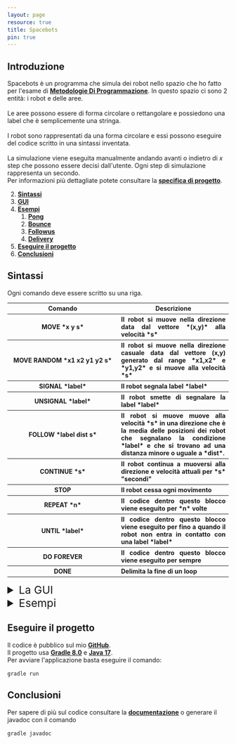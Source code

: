 ```yaml
---
layout: page
resource: true
title: Spacebots
pin: true
---
```

<div markdown="1">

## Introduzione
Spacebots è un programma che simula dei robot nello spazio che ho fatto per l'esame di __[Metodologie Di Programmazione](http://www.didattica.cs.unicam.it/doku.php?id=didattica:ay2223:mp:main)__. In questo spazio ci sono 2 entità: i robot e delle aree.<br><br>
Le aree possono essere di forma circolare o rettangolare e possiedono una label che è semplicemente una stringa.<br><br>
I robot sono rappresentati da una forma circolare e essi possono eseguire del codice scritto in una sintassi inventata.<br><br>
La simulazione viene eseguita manualmente andando avanti o indietro di *x* step che possono essere decisi dall'utente. Ogni step di simulazione rappresenta un secondo.<br>
Per informazioni più dettagliate potete consultare la __[specifica di progetto](/resources/docs/spacebots.pdf)__.

2. __[Sintassi](#sintassi)__
3. __[GUI](#GUI)__
4. __[Esempi](#Examples)__
   1. __[Pong](#pong)__
   2. __[Bounce](#bounce)__
   3. __[Followus](#followus)__
   1. __[Delivery](#delivery)__
5. __[Eseguire il progetto](#eseguire-il-progetto)__
6. __[Conclusioni](#conclusioni)__
</div>


## Sintassi
Ogni comando deve essere scritto su una riga.
<table width="100%" style="text-align: center;">
  <tr>
    <th width="50%"> Comando </th>
    <th width="50%"> Descrizione </th>
  </tr>
  <tr>
    <th markdown="1" width="50%"> MOVE *x y s* </th>
    <th markdown="1" width="50%" style="text-align: justify;"> Il robot si muove nella direzione data dal vettore *(x,y)* alla velocità *s* </th>
  </tr>
  <tr>
    <th markdown="1" width="50%"> MOVE RANDOM *x1 x2 y1 y2 s* </th>
    <th  markdown="1" width="50%" style="text-align: justify;"> Il robot si muove nella direzione casuale data dal vettore (x,y) generato dal range *x1,x2* e *y1,y2* e si muove alla velocità *s* </th>
  </tr>
  <tr>
    <th markdown="1" width="50%"> SIGNAL *label* </th>
    <th markdown="1" width="50%" style="text-align: justify;"> Il robot segnala label *label*</th>
  </tr>
  <tr>
    <th markdown="1" width="50%"> UNSIGNAL *label* </th>
    <th markdown="1" width="50%" style="text-align: justify;"> Il robot smette di segnalare la label *label*</th>
  </tr>
  <tr>
    <th markdown="1" width="50%"> FOLLOW *label dist s* </th>
    <th markdown="1" width="50%" style="text-align: justify;"> Il robot si muove muove alla velocità *s* in una
      direzione che è la media delle posizioni dei robot che segnalano la condizione *label* e
      che si trovano ad una distanza minore o uguale a *dist*.
    </th>
  </tr>
  <tr>
    <th markdown="1" width="50%"> CONTINUE *s* </th>
    <th markdown="1" width="50%" style="text-align: justify;"> Il robot continua a muoversi alla direzione e velocità attuali per *s* "secondi"</th>
  </tr>
  <tr>
    <th markdown="1" width="50%"> STOP </th>
    <th markdown="1" width="50%" style="text-align: justify;"> Il robot cessa ogni movimento</th>
  </tr>
  <tr>
    <th markdown="1" width="50%"> REPEAT *n* </th>
    <th markdown="1" width="50%" style="text-align: justify;"> Il codice dentro questo blocco viene eseguito per *n* volte</th>
  </tr>
  <tr>
    <th markdown="1" width="50%"> UNTIL *label* </th>
    <th markdown="1" width="50%" style="text-align: justify;"> Il codice dentro questo blocco viene eseguito per fino a quando il robot non entra in contatto con una label *label*</th>
  </tr>
    <tr>
    <th markdown="1" width="50%"> DO FOREVER </th>
    <th markdown="1" width="50%" style="text-align: justify;"> Il codice dentro questo blocco viene eseguito per sempre</th>
  </tr>
  <tr>
    <th markdown="1" width="50%"> DONE </th>
    <th markdown="1" width="50%" style="text-align: justify;"> Delimita la fine di un loop</th>
  </tr>
</table>

<details markdown="1"><summary style="font-size: 1.54rem;color: var(--heading-color);"><a name="GUI">La GUI</a></summary>
Il programma presenta molte funzioni ma non tutte sono state implementate o implementate correttamente perchè non erano richieste nella specifica del progetto.<br><br><br>

![Schermata 1](/resources/img/spacebots/schermata_1.png "schermata 1")
<br><br>
In questa tab si possono caricare il programma e le forme da file di testo. L'esplora file si aprirà automaticamente su una cartella dove ho provveduto degli esempi. Ogni esempio ha un file *readme* con spiegato come far funzionare la simulazione e il comportamento che avranno i robot.
<br><br><br>

![Schermata 2](/resources/img/spacebots/schermata_2.png "schermata 2")
<br><br>
Qui abbiamo tre bottoni: il primo per creare uno sciame aventi il programma caricato il precedenza e creare le aree che avranno come label *prova*. La scelta delle dimensioni e il numero di robot nello sciame non possono essere modificati da GUI.
<br><br><br>

![Schermata 3](/resources/img/spacebots/schermata_3.png "schermata 3")
<br><br>
Qui ci sarebbe stata l'opzione di eliminare elementi singoli o direttamente tutta la simulazione ma non è stato implementato nulla.
<br><br><br>

![Schermata 4](/resources/img/spacebots/schermata_4.png "schermata 4")
<br><br>
Con la freccia destra possiamo andare avanti nella simulazione in base a quanti *step* sono stati scelti e con la freccia sinistra si può tornare indietro.
<br><br><br>

![Schermata 5](/resources/img/spacebots/schermata_5.png "schermata 5")
<br><br>
Dentro questa tab ci sarebbero stati i controlli per muovere la telecamera. Si sarebbe potuto ingrandire/rimpicciolire la simulazione e con le frecce muoversi in tutte e quattro le direzioni ma nulla è stato implementato.
<br><br><br>

</details>

<details markdown="1"><summary style="font-size: 1.54rem;color: var(--heading-color);"><a name="Examples">Esempi</a></summary>

## Pong

<img src="/resources/img/spacebots/examples/pong.gif" style="height: 500px;">
<br><br>
Questo è l'esempio più semplice di tutti. I robot rimbalzano a destra e a sinistra come nel gioco pong.
<br><br><br>

### Bounce
<img src="/resources/img/spacebots/examples/bounce.gif" style="height: 500px;">
<br><br>
In questo esempio i robot rimbalzano sulla piattaforma sottostante come se fossero delle palline. I robot poi cadranno dall'estremità destra all'infinito.
<br><br><br>

### Followus
<img src="/resources/img/spacebots/examples/followus.gif" style="height: 500px;">
<br><br>
In questo esempio i robot sciameranno dritti verso i robot dentro al cerchio che stanno segnalando la propria posizione.
<br><br><br>

### Delivery
<img src="/resources/img/spacebots/examples/delivery.gif" style="height: 500px;">
<br><br>
Questo è l'esempio più complesso ma anche il più bello. I robot al centro sono "lavoratori alle poste" che segnalano la propria posizione e "consegnano pacchi" ai postini. Quest'ultimi sono i robot all'esterno che sciameranno verso le poste a prendere un pacco per poi partire in una direzione casuale per consegnarlo.
<br><br><br>

</details>

## Eseguire il progetto
Il codice è pubblico sul mio __[GitHub](https://github.com/PettingStrings/Spacebots)__.<br>
Il progetto usa __[Gradle 8.0](https://gradle.org/)__ e __[Java 17](https://www.oracle.com/java/technologies/javase/jdk17-archive-downloads.html)__.<br>
Per avviare l'applicazione basta eseguire il comando:
```
gradle run
```

## Conclusioni
Per sapere di più sul codice consultare la __[documentazione](https://docs.google.com/document/d/1W5g27gNl24ps0Wu1DAcpDyitIroVMiFuPFKGfDjepqE/edit?usp=sharing)__ o generare il javadoc con il comando<br>
```
gradle javadoc
```